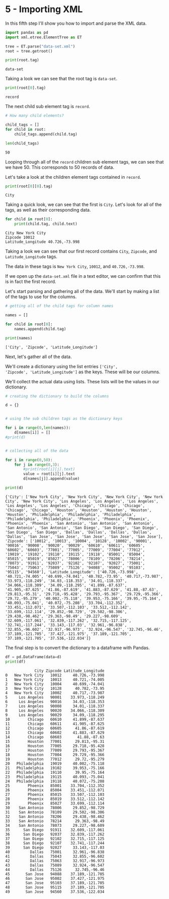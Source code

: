 # 5 - Importing XML
In this fifth step I'll show you how to import and parse the XML data.


```python
import pandas as pd
import xml.etree.ElementTree as ET

tree = ET.parse("data-set.xml")
root = tree.getroot()

print(root.tag)
```

    data-set
    

Taking a look we can see that the root tag is <code>data-set</code>.


```python
print(root[0].tag)
```

    record
    

The next child sub element tag is <code>record</code>.


```python
# How many child elements?

child_tags = []
for child in root:
    child_tags.append(child.tag)

len(child_tags)
```




    50



Looping through all of the <code>record</code> children sub element tags, we can see that we have 50. This corresponds to 50 records of data.

Let's take a look at the children element tags contained in <code>record</code>.


```python
print(root[0][0].tag)
```

    City
    

Taking a quick look, we can see that the first is <code>City</code>. Let's look for all of the tags, as well as their corresponding data.


```python
for child in root[0]:
    print(child.tag, child.text)
```

    City New York City
    Zipcode 10012
    Latitude_Longitude 40.726,-73.998
    

Taking a look we can see that our first record contains <code>City</code>, <code>Zipcode</code>, and <code>Latitude_Longitude</code> tags.

The data in these tags is <code>New York City</code>, <code>10012</code>, and <code>40.726,-73.998</code>.

If we open up the <code>data-set.xml</code> file in a text editor, we can confirm that this is in fact the first record.

Let's start parsing and gathering all of the data. We'll start by making a list of the tags to use for the columns.


```python
# getting all of the child tags for column names

names = []

for child in root[0]:
    names.append(child.tag)

print(names)
```

    ['City', 'Zipcode', 'Latitude_Longitude']
    

Next, let's gather all of the data.

We'll create a dictionary using the list entries <code>['City', 'Zipcode', 'Latitude_Longitude']</code> as the keys. These will be our columns.

We'll collect the actual data using lists. These lists will be the values in our dictionary. 


```python
# creating the dictionary to build the columns

d = {}


# using the sub children tags as the dictionary keys

for i in range(0,len(names)):
    d[names[i]] = []
#print(d)


# collecting all of the data

for i in range(0,50):
    for j in range(0,3):
        #print(root[i][j].text)
        value = root[i][j].text
        d[names[j]].append(value)

print(d)
```

    {'City': ['New York City', 'New York City', 'New York City', 'New York City', 'New York City', 'Los Angeles', 'Los Angeles', 'Los Angeles', 'Los Angeles', 'Los Angeles', 'Chicago', 'Chicago', 'Chicago', 'Chicago', 'Chicago', 'Houston', 'Houston', 'Houston', 'Houston', 'Houston', 'Philadelphia', 'Philadelphia', 'Philadelphia', 'Philadelphia', 'Philadelphia', 'Phoenix', 'Phoenix', 'Phoenix', 'Phoenix', 'Phoenix', 'San Antonio', 'San Antonio', 'San Antonio', 'San Antonio', 'San Antonio', 'San Diego', 'San Diego', 'San Diego', 'San Diego', 'San Diego', 'Dallas', 'Dallas', 'Dallas', 'Dallas', 'Dallas', 'San Jose', 'San Jose', 'San Jose', 'San Jose', 'San Jose'], 'Zipcode': ['10012', '10013', '10004', '10128', '10002', '90001', '90016', '90008', '90020', '90029', '60610', '60611', '60605', '60602', '60603', '77001', '77005', '77009', '77004', '77012', '19019', '19102', '19110', '19115', '19118', '85001', '85004', '85015', '85019', '85027', '78006', '78109', '78206', '78214', '78073', '91911', '92037', '92102', '92107', '92027', '75001', '75043', '75063', '75089', '75126', '94088', '95002', '95103', '95115', '94560'], 'Latitude_Longitude': ['40.726,-73.998', '40.721,-74.005', '40.699,-74.041', '40.782,-73.95', '40.717,-73.987', '33.973,-118.249', '34.03,-118.353', '34.01,-118.337', '34.066,-118.309', '34.09,-118.295', '41.899,-87.637', '41.905,-87.625', '41.86,-87.619', '41.883,-87.629', '41.88,-87.63', '29.813,-95.31', '29.718,-95.428', '29.793,-95.367', '29.729,-95.366', '29.72,-95.279', '40.002,-75.118', '39.953,-75.166', '39.95,-75.164', '40.093,-75.041', '40.072,-75.208', '33.704,-112.352', '33.451,-112.071', '33.507,-112.103', '33.512,-112.142', '33.699,-112.114', '29.852,-98.729', '29.502,-98.306', '29.438,-98.462', '29.363,-98.49', '29.227,-98.609', '32.609,-117.061', '32.839,-117.262', '32.715,-117.125', '32.741,-117.244', '33.143,-117.03', '32.961,-96.838', '32.855,-96.602', '32.917,-96.973', '32.924,-96.547', '32.745,-96.46', '37.189,-121.705', '37.427,-121.975', '37.189,-121.705', '37.189,-121.705', '37.536,-122.034']}
    

The final step is to convert the dictionary to a dataframe with Pandas.


```python
df = pd.DataFrame(data=d)
print(df)
```

                 City Zipcode Latitude_Longitude
    0   New York City   10012     40.726,-73.998
    1   New York City   10013     40.721,-74.005
    2   New York City   10004     40.699,-74.041
    3   New York City   10128      40.782,-73.95
    4   New York City   10002     40.717,-73.987
    5     Los Angeles   90001    33.973,-118.249
    6     Los Angeles   90016     34.03,-118.353
    7     Los Angeles   90008     34.01,-118.337
    8     Los Angeles   90020    34.066,-118.309
    9     Los Angeles   90029     34.09,-118.295
    10        Chicago   60610     41.899,-87.637
    11        Chicago   60611     41.905,-87.625
    12        Chicago   60605      41.86,-87.619
    13        Chicago   60602     41.883,-87.629
    14        Chicago   60603       41.88,-87.63
    15        Houston   77001      29.813,-95.31
    16        Houston   77005     29.718,-95.428
    17        Houston   77009     29.793,-95.367
    18        Houston   77004     29.729,-95.366
    19        Houston   77012      29.72,-95.279
    20   Philadelphia   19019     40.002,-75.118
    21   Philadelphia   19102     39.953,-75.166
    22   Philadelphia   19110      39.95,-75.164
    23   Philadelphia   19115     40.093,-75.041
    24   Philadelphia   19118     40.072,-75.208
    25        Phoenix   85001    33.704,-112.352
    26        Phoenix   85004    33.451,-112.071
    27        Phoenix   85015    33.507,-112.103
    28        Phoenix   85019    33.512,-112.142
    29        Phoenix   85027    33.699,-112.114
    30    San Antonio   78006     29.852,-98.729
    31    San Antonio   78109     29.502,-98.306
    32    San Antonio   78206     29.438,-98.462
    33    San Antonio   78214      29.363,-98.49
    34    San Antonio   78073     29.227,-98.609
    35      San Diego   91911    32.609,-117.061
    36      San Diego   92037    32.839,-117.262
    37      San Diego   92102    32.715,-117.125
    38      San Diego   92107    32.741,-117.244
    39      San Diego   92027     33.143,-117.03
    40         Dallas   75001     32.961,-96.838
    41         Dallas   75043     32.855,-96.602
    42         Dallas   75063     32.917,-96.973
    43         Dallas   75089     32.924,-96.547
    44         Dallas   75126      32.745,-96.46
    45       San Jose   94088    37.189,-121.705
    46       San Jose   95002    37.427,-121.975
    47       San Jose   95103    37.189,-121.705
    48       San Jose   95115    37.189,-121.705
    49       San Jose   94560    37.536,-122.034
    

